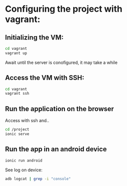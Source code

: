 Configuring the project with vagrant:
=====================================

Initializing the VM:
-------------------

``` bash
cd vagrant
vagrant up
```

Await until the server is conofigured, it may take a while

Access the VM with SSH:
---------------------

``` bash
cd vagrant
vagrant ssh
```

Run the application on the browser
----------------------------

Access with ssh and..

``` bash
cd /project
ionic serve
```

Run the app in an android device
----------------

``` bash
ionic run android
```

See log on device:
``` bash
adb logcat | grep -i "console"
```
